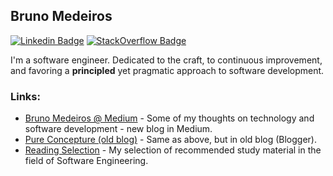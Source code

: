 ## Bruno Medeiros

[![Linkedin Badge](https://img.shields.io/badge/-BrunoMedeiros-blue?style=flat-square&logo=Linkedin&logoColor=white&link=https://www.linkedin.com/in/brunodomedeiros/)](https://www.linkedin.com/in/brunodomedeiros) [![StackOverflow Badge](https://img.shields.io/badge/-BrunoMedeiros-707070?style=flat-square&logo=StackOverflow&logoColor=orange&link=https://www.linkedin.com/in/brunodomedeiros/)](https://stackoverflow.com/users/393898/brunomedeiros)

I'm a software engineer. Dedicated to the craft, to continuous improvement, and favoring a **principled** yet pragmatic approach to software development.

### Links:
 * [Bruno Medeiros @ Medium](https://bruno-medeiros.medium.com/) - Some of my thoughts on technology and software development - new blog in Medium.
 * [Pure Concepture (old blog)](http://pureconcepture.blogspot.com/) - Same as above, but in old blog (Blogger).
 * [Reading Selection](ReadingSelection.md) - My selection of recommended study material in the field of Software Engineering.
